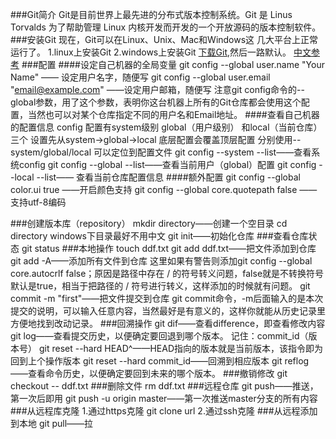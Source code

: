 ###Git简介
Git是目前世界上最先进的分布式版本控制系统。Git 是 Linus Torvalds 为了帮助管理 Linux 内核开发而开发的一个开放源码的版本控制软件。
###安装Git
现在，Git可以在Linux、Unix、Mac和Windows这
几大平台上正常运行了。
1.linux上安装Git
2.windows上安装Git
[下载Git](https://git-scm.com/download/),然后一路默认。
[中文参考]()
###配置
####设定自己机器的全局变量
 git config --global user.name "Your Name" —— 设定用户名字，随便写
 git config --global user.email "email@example.com" ——设定用户邮箱，随便写
注意git config命令的--global参数，用了这个参数，表明你这台机器上所有的Git仓库都会使用这个配置，当然也可以对某个仓库指定不同的用户名和Email地址。
####查看自己机器的配置信息
config 配置有system级别 global（用户级别） 和local（当前仓库）三个 设置先从system->global->local  底层配置会覆盖顶层配置 分别使用--system/global/local 可以定位到配置文件
git config --system --list——查看系统config
git config --global  --list——查看当前用户（global）配置
git config --local  --list—— 查看当前仓库配置信息
####额外配置
git config --global color.ui true ——开启颜色支持
git config --global core.quotepath false ——支持utf-8编码

###创建版本库（repository）
mkdir directory——创建一个空目录
cd directory
windows下目录最好不用中文
git init——初始化仓库
###查看仓库状态
git status
###本地操作
touch ddf.txt
git add ddf.txt——把文件添加到仓库
git add -A——添加所有文件到仓库
这里如果有警告则添加git config --global core.autocrlf false；原因是路径中存在 / 的符号转义问题，false就是不转换符号默认是true，相当于把路径的 / 符号进行转义，这样添加的时候就有问题。
git commit -m "first"——把文件提交到仓库
git commit命令，-m后面输入的是本次提交的说明，可以输入任意内容，当然最好是有意义的，这样你就能从历史记录里方便地找到改动记录。
###回溯操作
git dif——查看difference，即查看修改内容
git log——查看提交历史，以便确定要回退到哪个版本。
记住：commit_id（版本号）
git reset --hard HEAD^——HEAD指向的版本就是当前版本，该指令即为回到上个操作版本
git reset --hard commit_id——回溯到相应版本
git reflog——查看命令历史，以便确定要回到未来的哪个版本。
###撤销修改
 git checkout -- ddf.txt
###删除文件
 rm ddf.txt
###远程仓库
git push——推送，第一次后即用
git push  -u origin master——第一次推送master分支的所有内容
###从远程库克隆
1.通过https克隆
git clone url
2.通过ssh克隆
###从远程添加到本地
 git pull——拉